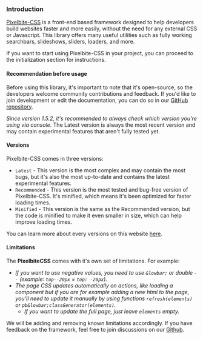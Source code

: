 ### Introduction
[Pixelbite-CSS](https://pixelbite-css.github.io) is a front-end based framework designed to help developers build websites faster and more easily, without the need for any external CSS or Javascript. This library offers many useful utilities such as fully working searchbars, slideshows, sliders, loaders, and more.

If you want to start using Pixelbite-CSS in your project, you can proceed to the initialization section for instructions.

#### Recommendation before usage
Before using this library, it's important to note that it's open-source, so the developers welcome community contributions and feedback. If you'd like to join development or edit the documentation, you can do so in our [GitHub repository](https://github.com/Pixelbite-CSS/docs-repo).

_Since version 1.5.2, it's recommended to always check which version you're using via console_. The Latest version is always the most recent version and may contain experimental features that aren't fully tested yet.

#### Versions
Pixelbite-CSS comes in three versions:

- `Latest` - This version is the most complex and may contain the most bugs, but it's also the most up-to-date and contains the latest experimental features.
- `Recommended` - This version is the most tested and bug-free version of Pixelbite-CSS. It's minified, which means it's been optimized for faster loading times.
- `Minified` - This version is the same as the Recommended version, but the code is minified to make it even smaller in size, which can help improve loading times.

You can learn more about every versions on this website [here](https://pixelbite-css.github.io/pixelbite-css).

#### Limitations
The **PixelbiteCSS** comes with it's own set of limitations. For example:

- _If you want to use negative values, you need to use `&lowbar;` or double `--` (example: `top--20px` = `top: -20px`)._
- _The page CSS updates automatically on actions, like loading a component but if you are for example adding a new html to the page, you'll need to update it manually by using functions `refresh(elements)` or `pb&lowbar;classGenerator(elements)`._
    - _If you want to update the full page, just leave `elements` empty._

We will be adding and removing known limitations accordingly. If you have feedback on the framework, feel free to join discussions on our [Github](https://github.com/orgs/Pixelbite-CSS/discussions).

